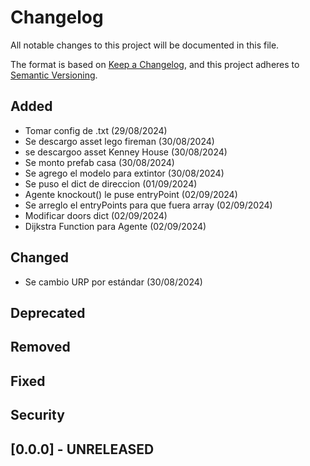 # Changelog

All notable changes to this project will be documented in this file.

The format is based on [Keep a Changelog](https://keepachangelog.com/en/1.1.0/),
and this project adheres to [Semantic Versioning](https://semver.org/spec/v2.0.0.html).

## Added

- Tomar config de .txt (29/08/2024)
- Se descargo asset lego fireman (30/08/2024)
- se descargoo asset Kenney House (30/08/2024)
- Se monto prefab casa (30/08/2024)
- Se agrego el modelo para extintor (30/08/2024)
- Se puso el dict de direccion (01/09/2024)
- Agente knockout() le puse entryPoint (02/09/2024)
- Se arreglo el entryPoints para que fuera array (02/09/2024)
- Modificar doors dict (02/09/2024)
- Dijkstra Function para Agente (02/09/2024)

## Changed

- Se cambio URP por estándar (30/08/2024)

## Deprecated

## Removed

## Fixed

## Security

## [0.0.0] - UNRELEASED
